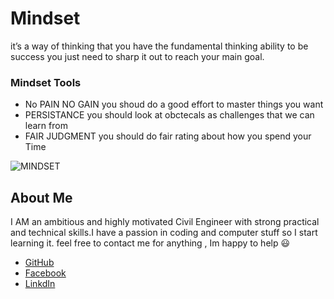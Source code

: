 # Mindset 
it’s a way of thinking that you have the fundamental thinking ability to be success you just need to sharp it  out  to reach your main goal.

### Mindset Tools 

- No PAIN NO GAIN you shoud do a good effort to master things you want 
- PERSISTANCE you should look at obctecals as challenges that we can learn from 
- FAIR JUDGMENT  you should do fair rating about how you spend your Time 


![MINDSET](https://380342-1192392-raikfcquaxqncofqfm.stackpathdns.com/wp-content/uploads/2018/02/o-que-e-mindset-696x397.png)


 ## About Me 
  
I AM an ambitious and highly motivated Civil Engineer with strong practical and technical skills.I have a passion in coding and computer stuff so I start learning it.
 feel free to contact me for anything , Im happy to help 😃
 * [GitHub](https://github.com/AnasAGc)
 * [Facebook](https://fb.com/Anasx0x)
 * [LinkdIn ](https://github.com/AnasAGc)
 
